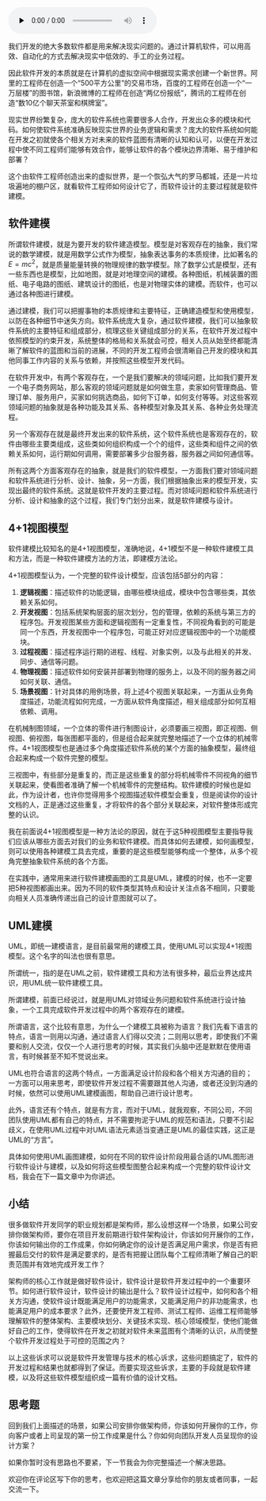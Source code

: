 <audio id="audio" title="08丨软件设计的方法论：软件为什么要建模？" controls="" preload="none"><source id="mp3" src="https://static001.geekbang.org/resource/audio/f1/13/f1dcf33ad633ea675d7eaee9ee707413.mp3"></audio>

我们开发的绝大多数软件都是用来解决现实问题的。通过计算机软件，可以用高效、自动化的方式去解决现实中低效的、手工的业务过程。

因此软件开发的本质就是在计算机的虚拟空间中根据现实需求创建一个新世界。阿里的工程师在创造一个“500平方公里”的交易市场，百度的工程师在创造一个“一万层楼”的图书馆，新浪微博的工程师在创造“两亿份报纸”，腾讯的工程师在创造“数10亿个聊天茶室和棋牌室”。

现实世界纷繁复杂，庞大的软件系统也需要很多人合作，开发出众多的模块和代码。如何使软件系统准确反映现实世界的业务逻辑和需求？庞大的软件系统如何能在开发之初就使各个相关方对未来的软件蓝图有清晰的认知和认可，以便在开发过程中使不同工程师们能够有效合作，能够让软件的各个模块边界清晰、易于维护和部署？

这个由软件工程师创造出来的虚拟世界，是一个恢弘大气的罗马都城，还是一片垃圾遍地的棚户区，就看软件工程师如何设计它了，而软件设计的主要过程就是软件建模。

## 软件建模

所谓软件建模，就是为要开发的软件建造模型。模型是对客观存在的抽象，我们常说的数学建模，就是用数学公式作为模型，抽象表达事务的本质规律，比如著名的$E=mc^2$，就是质量能量转换的物理规律的数学模型。除了数学公式是模型，还有一些东西也是模型，比如地图，就是对地理空间的建模。各种图纸，机械装置的图纸、电子电路的图纸、建筑设计的图纸，也是对物理实体的建模。而软件，也可以通过各种图进行建模。

通过建模，我们可以把握事物的本质规律和主要特征，正确建造模型和使用模型，以防在各种细节中迷失方向。软件系统庞大复杂，通过软件建模，我们可以抽象软件系统的主要特征和组成部分，梳理这些关键组成部分的关系，在软件开发过程中依照模型的约束开发，系统整体的格局和关系就会可控，相关人员从始至终都能清晰了解软件的蓝图和当前的进展，不同的开发工程师会很清晰自己开发的模块和其他同事工作内容的关系与依赖，并按照这些模型开发代码。

在软件开发中，有两个客观存在，一个是我们要解决的领域问题，比如我们要开发一个电子商务网站，那么客观的领域问题就是如何做生意，卖家如何管理商品、管理订单、服务用户，买家如何挑选商品，如何下订单，如何支付等等。对这些客观领域问题的抽象就是各种功能及其关系、各种模型对象及其关系、各种业务处理流程。

另一个客观存在就是最终开发出来的软件系统，这个软件系统也是客观存在的，软件由哪些主要类组成，这些类如何组织构成一个个的组件，这些类和组件之间的依赖关系如何，运行期如何调用，需要部署多少台服务器，服务器之间如何通信等。

<img src="https://static001.geekbang.org/resource/image/8e/ef/8ebae3acc66c260233cdb77a9cb5d6ef.jpg" alt=""><br>
所有这两个方面客观存在的抽象，就是我们的软件模型，一方面我们要对领域问题和软件系统进行分析、设计、抽象，另一方面，我们根据抽象出来的模型开发，实现出最终的软件系统。这就是软件开发的主要过程。而对领域问题和软件系统进行分析、设计和抽象的这个过程，我们专门划分出来，就是软件建模与设计。

## 4+1视图模型

软件建模比较知名的是4+1视图模型，准确地说，4+1模型不是一种软件建模工具和方法，而是一种软件建模方法的方法，即建模方法论。

<img src="https://static001.geekbang.org/resource/image/e4/04/e402b54965f9d2f4750ec6a0de1cee04.png" alt=""><br>
4+1视图模型认为，一个完整的软件设计模型，应该包括5部分的内容：

1. **逻辑视图**：描述软件的功能逻辑，由哪些模块组成，模块中包含哪些类，其依赖关系如何。
1. **开发视图**：包括系统架构层面的层次划分，包的管理，依赖的系统与第三方的程序包。开发视图某些方面和逻辑视图有一定重复性，不同视角看到的可能是同一个东西，开发视图中一个程序包，可能正好对应逻辑视图中的一个功能模块。
1. **过程视图**：描述程序运行期的进程、线程、对象实例，以及与此相关的并发、同步、通信等问题。
1. **物理视图**：描述软件如何安装并部署到物理的服务上，以及不同的服务器之间如何关联、通信。
1. **场景视图**：针对具体的用例场景，将上述4个视图关联起来，一方面从业务角度描述，功能流程如何完成，一方面从软件角度描述，相关组成部分如何互相依赖、调用。

在机械制图领域，一个立体的零件进行制图设计，必须要画三视图，即正视图、侧视图、俯视图，每张图都平面的，但是组合起来就完整地描述了一个立体的机械零件。4+1视图模型也是通过多个角度描述软件系统的某个方面的抽象模型，最终组合起来构成一个软件完整的模型。

三视图中，有些部分是重复的，而正是这些重复的部分将机械零件不同视角的细节关联起来，使看图者准确了解一个机械零件的完整结构。软件建模的时候也是如此，作为设计者，也许你觉得用多个视图描述软件模型会重复，但是阅读你的设计文档的人，正是通过这些重复，才将软件的各个部分关联起来，对软件整体形成完整的认识。

我在前面说4+1视图模型是一种方法论的原因，就在于这5种视图模型主要指导我们应该从哪些方面去对我们的业务和软件建模。而具体如何去建模，如何画模型，则可以使用各种建模工具去完成，重要的是这些模型能够构成一个整体，从多个视角完整抽象软件系统的各个方面。

在实践中，通常用来进行软件建模画图的工具是UML，建模的时候，也不一定要把5种视图都画出来。因为不同的软件类型其特点和设计关注点各不相同，只要能向相关人员准确传递出自己的设计意图就可以了。

## UML建模

UML，即统一建模语言，是目前最常用的建模工具，使用UML可以实现4+1视图模型。这个名字的叫法也很有意思。

所谓统一，指的是在UML之前，软件建模工具和方法有很多种，最后业界达成共识，用UML统一软件建模工具。

所谓建模，前面已经说过，就是用UML对领域业务问题和软件系统进行设计抽象，一个工具完成软件开发过程中的两个客观存在的建模。

所谓语言，这个比较有意思，为什么一个建模工具被称为语言？我们先看下语言的特点，语言一则用以沟通，通过语言人们得以交流；二则用以思考，即使我们不需要和别人交流，仅仅一个人进行思考的时候，其实我们头脑中还是默默在使用语言，有时候甚至不知不觉说出来。

UML也符合语言的这两个特点，一方面满足设计阶段和各个相关方沟通的目的；一方面可以用来思考，即使软件开发过程不需要跟其他人沟通，或者还没到沟通的时候，依然可以使用UML建模画图，帮助自己进行设计思考。

此外，语言还有个特点，就是有方言，而对于UML，就我观察，不同公司，不同团队使用UML都有自己的特点，并不需要拘泥于UML的规范和语法，只要不引起歧义，在使用UML过程中对UML语法元素适当变通正是UML的最佳实践，这正是UML的“方言”。

具体如何使用UML画图建模，如何在不同的软件设计阶段用最合适的UML图形进行软件设计与建模，以及如何将这些模型图整合起来构成一个完整的软件设计文档，我会在下一篇文章中为你讲述。

## 小结

很多做软件开发同学的职业规划都是架构师，那么设想这样一个场景，如果公司安排你做架构师，要你在项目开发前期进行软件架构设计，你该如何开展你的工作，你该如何输出你的工作成果，你如何确定你的设计是否满足用户需求，你是否有把握最后交付的软件是满足要求的，是否有把握让团队每个工程师清晰了解自己的职责范围并有效地完成开发工作？

架构师的核心工作就是做好软件设计，软件设计是软件开发过程中的一个重要环节。如何进行软件设计，软件设计的输出是什么？软件设计过程中，如何和各个相关方沟通，使软件设计既能满足用户的功能需求，又能满足用户的非功能需求，也能满足用户的成本要求？此外，还要使开发工程师、测试工程师、运维工程师能够理解软件的整体架构、主要模块划分、关键技术实现、核心领域模型，使他们能做好自己的工作，使得软件在开发之初就对软件未来蓝图有个清晰的认识，从而使整个软件开发过程处于可控的范围之内？

以上这些诉求可以说是软件开发管理与技术的核心诉求，这些问题搞定了，软件的开发过程和结果也就都得到了保证。而要实现这些诉求，主要的手段就是软件建模，以及将这些软件模型组织成一篇有价值的设计文档。

## 思考题

回到我们上面描述的场景，如果公司安排你做架构师，你该如何开展你的工作，你向客户或者上司呈现的第一份工作成果是什么？你如何向团队开发人员呈现你的设计方案？

如果你暂时没有思路也不要紧，下一节我会为你完整描述一个解决思路。

欢迎你在评论区写下你的思考，也欢迎把这篇文章分享给你的朋友或者同事，一起交流一下。
